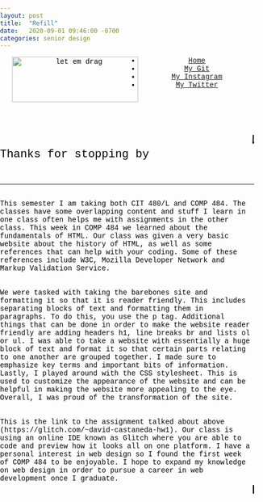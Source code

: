 ```yaml
---
layout: post
title:  "Refill"
date:   2020-09-01 09:46:00 -0700
categories: senior design
---
```





<html>
   <head>
          <title>Refill</title>
<style type="text/css">
   html,body,footer{
	margin: 0px;
	padding: 0 ;
   }
   
   article{
	background-color: white;
    padding: 50px; 
}
html, body, h1, h2, h3, h4, h5, h6{
 font-family:  "Courier New", Courier, monospace;  
 text-align: center;
    color: black;
}
   p{
   margin: 0;
    color: black;
 font-family:  "Courier New", Courier, monospace;  
 text-align: left;
   }
    marquee{
        font-family:  "Courier New", Courier, monospace; 
    }
   li{
	cursor: pointer;
   }
   body{
	background-image: url("http://wallpaperlepi.com/wp-content/uploads/2015/05/Cool-Green-Abstract-Wallpaper.jpg");
   }
   a:link{
	color: black;
   }
   a:visited{
	color:black;
   } 
   a{
	text-decoration:none;   
   }
   a:hover{
	color: black;
	text-decoration:underline;
   }
   header{
	width: 100%;
   }
   p{
   color: black;
	width:100%;
	background-width:50%;
   }
   table{
	height:100 px
   }
ul {
  background-color: white;
    font-size: 8pt;
    font-family:  "Courier New", Courier, monospace;
    text-align:center;
    list-style-type: none;
    margin: 0;
    padding: 0;
}
li {
   color: white;
  display: inline-block;
}
li a {
    display: block;
    color: transparent;
    text-align: center;
    padding: 14px 16px;
    text-decoration: none;
    float: left;
    width; 100%;
}
li a:hover {
    background-color: #86b300;
text-decoration: underline;
}
</style>
   </head>
<header>

   <ul>
       <img src="https://i.imgur.com/uXAnJ14.png" alt="let em drag" width="250" height="90" align="left" />

  <li><a class="home" href="#about">Home</a></li>
  <li><a href="https://github.com/dec98524">My Git</a></li>
  <li><a href="https://www.instagram.com/im.davidcastaneda">My Instagram</a></li>
  <li><a href="https://twitter.com/refilldranks">My Twitter</a></li>

</ul>
<br>
</header>
<body>
<marquee style="color:black;font-size: 20pt" behavior="scroll" direction="left"><i>Welcome to my blog site!</i></marquee>
    <p id="about" style="font-size:160%">Thanks for stopping by</p><br>
					     <br><hr><br>
    <p style="color: black">This semester I am taking both CIT 480/L and COMP 484. The classes have some overlapping content and stuff I learn in one class often helps me with assignments in the other class. This week in COMP 484 we learned about the fundamentals of HTML. Our class was given a very basic website about the history of HTML, as well as some references that can help with your coding. Some of these references include W3C, Mozilla Developer Network and Markup Validation Service.</p>
<br><br>
<p style="color: black">We were tasked with taking the barebones site and formatting it so that it is reader friendly. This includes separating blocks of text and formatting them in paragraphs. To do this, you use the p tag. Additional things that can be done in order to make the website reader friendly are adding headers h1, line breaks br and lists ol or ul. I was able to take a website with essentially a huge block of text and format it so that certain parts relating to one another are grouped together. I made sure to emphasize key terms and important bits of information. Lastly, I played around with the CSS stylesheet. This is used to customize the appearance of the website and can be helpful in making the website more appealing to the eye. Overall, I was proud of the transformation of the site.</p>
<br> <br>
<p style="color: black">This is the link to the assignment talked about above (https://glitch.com/~david-castaneda-hw1). Our class is using an online IDE known as Glitch where you are able to code and preview how it looks all on one platform. I have a personal interest in web design so I found the first week of COMP 484 to be enjoyable. I hope to expand my knowledge on web design in order to pursue a career in web development once I graduate.

</p>
</body>
<footer>
  <marquee style="color:black;font-size: 20pt" behavior="scroll" direction="left"><b>Follow me!</b>   |   Instagram: @im.davidcastaneda</marquee>
</footer>
</html>
